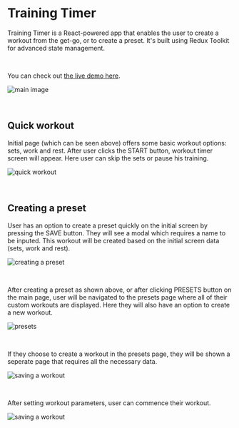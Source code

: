 # Training Timer

Training Timer is a React-powered app that enables the user to create a workout from the get-go, or to create a preset. It's built using Redux Toolkit for advanced state management.

<br>

You can check out [the live demo here](https://davidmaksic.github.io/Training-Timer/).

![main image](https://davidmaksic.vercel.app/assets/timer-CbTBNgSy.png)

<br>

## Quick workout
Initial page (which can be seen above) offers some basic workout options: sets, work and rest. After user clicks the START button, workout timer screen will appear. Here user can skip the sets or pause his training.

![quick workout](https://davidmaksic.vercel.app/assets/timer-1-BK0dugMh.png)

<br>

## Creating a preset
User has an option to create a preset quickly on the initial screen by pressing the SAVE button. They will see a modal which requires a name to be inputed. This workout will be created based on the initial screen data (sets, work and rest).

![creating a preset](https://davidmaksic.vercel.app/assets/timer-2-BqFn86P5.png)

<br>

After creating a preset as shown above, or after clicking PRESETS button on the main page, user will be navigated to the presets page where all of their custom workouts are displayed. Here they will also have an option to create a new workout.

![presets](https://davidmaksic.vercel.app/assets/timer-3-D6FLZkbA.png)

<br>

If they choose to create a workout in the presets page, they will be shown a seperate page that requires all the necessary data.

![saving a workout](https://davidmaksic.vercel.app/assets/timer-4-VgDN-nUv.png)

<br>

After setting workout parameters, user can commence their workout.

![saving a workout](https://davidmaksic.vercel.app/assets/timer-5-CWacBc-A.png)
